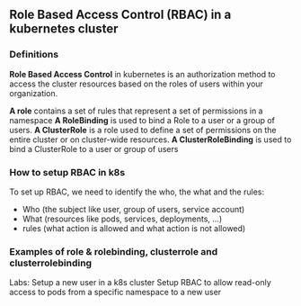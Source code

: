 ## Role Based Access Control (RBAC) in a kubernetes cluster

### Definitions
**Role Based Access Control** in kubernetes is an authorization method to access the cluster resources based on the roles of users within your organization.

**A role** contains a set of rules that represent a set of permissions in a namespace
**A RoleBinding** is used to bind a Role to a user or a group of users.
**A ClusterRole** is a role used to define a set of permissions on the entire cluster or on cluster-wide resources.
**A ClusterRoleBinding** is used to bind a ClusterRole to a user or group of users

### How to setup RBAC in k8s
To set up RBAC, we need to identify the who, the what and the rules:
- Who (the subject like user, group of users, service account)
- What (resources like pods, services, deployments, ...)
- rules (what action is allowed and what action is not allowed)

### Examples of role & rolebinding, clusterrole and clusterrolebinding

Labs:
Setup a new user in a k8s cluster
Setup RBAC to allow read-only access to pods from a specific namespace to a new user

